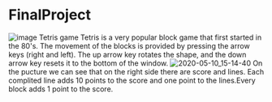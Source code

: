 # FinalProject
![image](https://user-images.githubusercontent.com/60422598/81495790-b6740400-92d4-11ea-8353-b031b116c39a.png)
Tetris game
Tetris is a very popular block game that first started in the 80's.
The movement of the blocks is provided by pressing the arrow keys (right and left). The up arrow key rotates the shape, and the down arrow key resets it to the bottom of the window.
![2020-05-10_15-14-40](https://user-images.githubusercontent.com/60422598/81495580-1669ab00-92d3-11ea-8e75-9acefd3c72f8.png)
On the pucture we can see that on the right side there are score and lines. Each complited line adds 10 points to the score and one point to the lines.Every block adds 1 point to the score.
